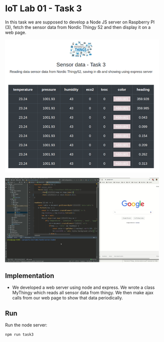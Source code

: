 IoT Lab 01 - Task 3
=====================================

In this task we are supposed to develop a Node JS server on Raspberry PI (3), fetch the sensor data from Nordic Thingy 52 and then display it on a web page.

![App](https://github.com/iloveyii/iot-lab1/blob/demo/task3/public/images/screenshot1.png)

![Demo](https://github.com/iloveyii/iot-lab1/blob/demo/task3/public/images/demo1.gif)



## Implementation
  * We developed a web server using node and express. We wrote a class MyThingy which reads all sensor data from thingy. We then make ajax calls from our web page to show that data periodically.

## Run

Run the node server:
```bash
npm run task3
```
